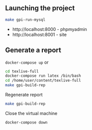 ## Launching the project

```bash
make gpi-run-mysql
```

- http://localhost:8000 - phpmyadmin
- http://localhost:8001 - site

## Generate a report

`docker-compose up` or

```bash
cd texlive-full
docker-compose run latex /bin/bash
cd /home/user/content/texlive-full
make gpi-build-rep
```

Regenerate report

```bash
make gpi-build-rep
```

Close the virtual machine

```bash
docker-compose down
```

